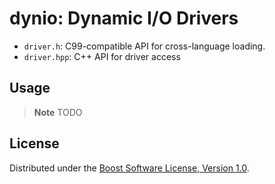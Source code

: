 # dynio: Dynamic I/O Drivers

- `driver.h`: C99-compatible API for cross-language loading.
- `driver.hpp`: C++ API for driver access

## Usage

> **Note**
> TODO

## License

Distributed under the [Boost Software License, Version 1.0](LICENSE).
